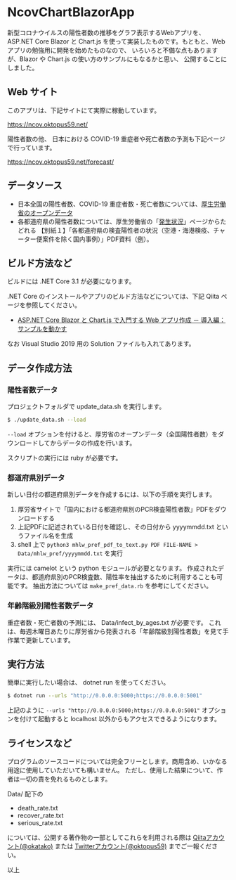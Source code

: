 ﻿# NcovChartBlazorApp
新型コロナウイルスの陽性者数の推移をグラフ表示するWebアプリを、 ASP.NET Core Blazor と
Chart.js を使って実装したものです。もともと、Web アプリの勉強用に開発を始めたものなので、
いろいろと不備な点もありますが、Blazor や Chart.js の使い方のサンプルにもなるかと思い、
公開することにしました。

## Web サイト
このアプリは、下記サイトにて実際に稼動しています。

https://ncov.oktopus59.net/

陽性者数の他、 日本における COVID-19 重症者や死亡者数の予測も下記ページで行っています。

https://ncov.oktopus59.net/forecast/

## データソース
- 日本全国の陽性者数、COVID-19 重症者数・死亡者数については、[厚生労働省のオープンデータ](https://www.mhlw.go.jp/stf/covid-19/open-data.html)
- 各都道府県の陽性者数については、厚生労働省の「[発生状況](https://www.mhlw.go.jp/stf/seisakunitsuite/bunya/0000121431_00086.html)」ページからたどれる
【別紙１】「各都道府県の検査陽性者の状況（空港・海港検疫、チャーター便案件を除く国内事例）」PDF資料（[例](https://www.mhlw.go.jp/content/10906000/000747891.pdf)）。

## ビルド方法など
ビルドには .NET Core 3.1 が必要になります。

.NET Core のインストールやアプリのビルド方法などについては、下記 Qiita ページを参照してください。

- [ASP.NET Core Blazor と Chart.js で入門する Web アプリ作成 － 導入編：サンプルを動かす](https://qiita.com/okatako/items/171f05dfc36d6b27769d)

なお Visual Studio 2019 用の Solution ファイルも入れてあります。

## データ作成方法

### 陽性者数データ
プロジェクトフォルダで update_data.sh を実行します。

```sh
$ ./update_data.sh --load
```

`--load` オプションを付けると、厚労省のオープンデータ（全国陽性者数）をダウンロードしてからデータの作成を行います。

スクリプトの実行には ruby が必要です。

### 都道府県別データ
新しい日付の都道府県別データを作成するには、以下の手順を実行します。
1. 厚労省サイトで「国内における都道府県別のPCR検査陽性者数」PDFをダウンロードする
2. 上記PDFに記述されている日付を確認し、その日付から yyyymmdd.txt というファイル名を生成
3. shell 上で `python3 mhlw_pref_pdf_to_text.py PDF FILE-NAME > Data/mhlw_pref/yyyymmdd.txt` を実行

実行には camelot という python モジュールが必要となります。
作成されたデータは、都道府県別のPCR検査数、陽性率を抽出するために利用することも可能です。
抽出方法については `make_pref_data.rb` を参考にしてください。

### 年齢階級別陽性者数データ
重症者数・死亡者数の予測には、 Data/infect_by_ages.txt が必要です。
これは、毎週木曜日あたりに厚労省から発表される「年齢階級別陽性者数」を見て手作業で更新しています。

## 実行方法
簡単に実行したい場合は、 dotnet run を使ってください。

```sh
$ dotnet run --urls "http://0.0.0.0:5000;https://0.0.0.0:5001"
```

上記のように `--urls "http://0.0.0.0:5000;https://0.0.0.0:5001"` オプションを付けて起動すると
localhost 以外からもアクセスできるようになります。

## ライセンスなど
プログラムのソースコードについては完全フリーとします。商用含め、いかなる用途に使用していただいても構いません。
ただし、使用した結果について、作者は一切の責を免れるものとします。

Data/ 配下の

- death_rate.txt
- recover_rate.txt
- serious_rate.txt

については、公開する著作物の一部としてこれらを利用される際は
[Qiitaアカウント(@okatako)](https://qiita.com/okatako)
または [Twitterアカウント(@oktopus59)](https://twitter.com/oktopus59) までご一報ください。

以上

